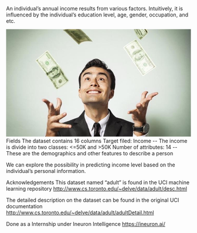 An individual’s annual income results from various factors. Intuitively, it is influenced by the individual’s education level, age, gender, occupation, and etc.

<img src="images/young-adult-make-money.jpg" width="600">
Fields
The dataset contains 16 columns
Target filed: Income
-- The income is divide into two classes: <=50K and >50K
Number of attributes: 14
-- These are the demographics and other features to describe a person

We can explore the possibility in predicting income level based on the individual’s personal information.

Acknowledgements
This dataset named “adult” is found in the UCI machine learning repository
http://www.cs.toronto.edu/~delve/data/adult/desc.html

The detailed description on the dataset can be found in the original UCI documentation
http://www.cs.toronto.edu/~delve/data/adult/adultDetail.html


Done as a Internship under Ineuron Intelligence
https://ineuron.ai/



